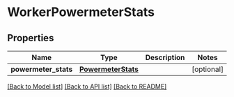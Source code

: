 # WorkerPowermeterStats

## Properties
Name | Type | Description | Notes
------------ | ------------- | ------------- | -------------
**powermeter_stats** | [**PowermeterStats**](PowermeterStats.md) |  | [optional] 

[[Back to Model list]](../README.md#documentation-for-models) [[Back to API list]](../README.md#documentation-for-api-endpoints) [[Back to README]](../README.md)


